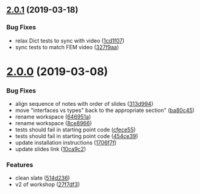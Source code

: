 ## [2.0.1](https://github.com/mike-works/typescript-fundamentals/compare/v2.0.0...v2.0.1) (2019-03-18)

### Bug Fixes

- relax Dict<T> tests to sync with video ([1cd1f07](https://github.com/mike-works/typescript-fundamentals/commit/1cd1f07))
- sync tests to match FEM video ([327f9aa](https://github.com/mike-works/typescript-fundamentals/commit/327f9aa))

# [2.0.0](https://github.com/mike-works/typescript-fundamentals/compare/v1.0.3...v2.0.0) (2019-03-08)

### Bug Fixes

- align sequence of notes with order of slides ([313d994](https://github.com/mike-works/typescript-fundamentals/commit/313d994))
- move "interfaces vs types" back to the appropriate section" ([ba80c45](https://github.com/mike-works/typescript-fundamentals/commit/ba80c45))
- rename workspace ([646951a](https://github.com/mike-works/typescript-fundamentals/commit/646951a))
- rename workspace ([8ce8966](https://github.com/mike-works/typescript-fundamentals/commit/8ce8966))
- tests should fail in starting point code ([cfece55](https://github.com/mike-works/typescript-fundamentals/commit/cfece55))
- tests should fail in starting point code ([454ce39](https://github.com/mike-works/typescript-fundamentals/commit/454ce39))
- update installation instructions ([1706f7f](https://github.com/mike-works/typescript-fundamentals/commit/1706f7f))
- update slides link ([10ca9c2](https://github.com/mike-works/typescript-fundamentals/commit/10ca9c2))

### Features

- clean slate ([514d236](https://github.com/mike-works/typescript-fundamentals/commit/514d236))
- v2 of workshop ([27f7df3](https://github.com/mike-works/typescript-fundamentals/commit/27f7df3))
